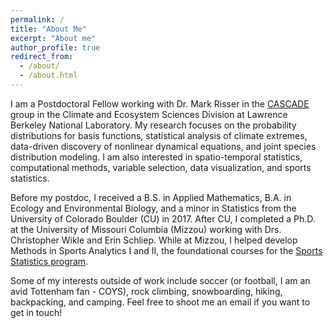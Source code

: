 ```yaml
---
permalink: /
title: "About Me"
excerpt: "About me"
author_profile: true
redirect_from:
  - /about/
  - /about.html
---
```


I am a Postdoctoral Fellow working with Dr. Mark Risser in the <a href="https://cascade.lbl.gov/" title="CASCADE">CASCADE</a> group in the Climate and Ecosystem Sciences Division at Lawrence Berkeley National Laboratory.
My research focuses on the probability distributions for basis functions, statistical analysis of climate extremes, data-driven discovery of nonlinear dynamical equations, and joint species distribution modeling.
I am also interested in spatio-temporal statistics, computational methods, variable selection, data visualization, and sports statistics.


Before my postdoc, I received a B.S. in Applied Mathematics, B.A. in Ecology and Environmental Biology, and a minor in Statistics from the University of Colorado Boulder (CU) in 2017.
After CU, I completed a Ph.D. at the University of Missouri Columbia (Mizzou) working with Drs. Christopher Wikle and Erin Schliep.
While at Mizzou, I helped develop Methods in Sports Analytics I and II, the foundational courses for the <a href="https://stat.missouri.edu/undergrad/sports-statistics" title="Sports Statistics program">Sports Statistics program</a>.

Some of my interests outside of work include soccer (or football, I am an avid Tottenham fan - COYS), rock climbing,
snowboarding, hiking, backpacking, and camping.
Feel free to shoot me an email if you want to get in touch!